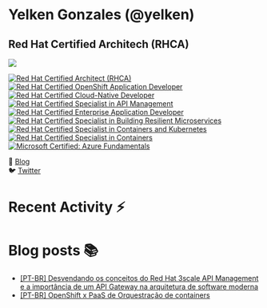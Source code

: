 # Yelken Gonzales (@yelken)
## Red Hat Certified Architech (RHCA)

[![](https://img.shields.io/badge/Senior%20Middleware%20Architect%20at%20Hub4IT%20-ee0000)](https://hub4it.com.br)

<!--START_SECTION:badges-->
[![Red Hat Certified Architect (RHCA)](https://images.credly.com/size/110x110/images/fdac57a1-cecc-4790-89da-ac5e6121fef1/image.png)](https://www.credly.com/badges/33740ba3-3278-4295-a245-0d60419b64d5 "Red Hat Certified Architect (RHCA)")
[![Red Hat Certified OpenShift Application Developer](https://images.credly.com/size/110x110/images/f7107c13-ff27-467c-ac8e-ba4ba609050b/image.png)](https://www.credly.com/badges/4428a0e5-93b3-4548-ae8d-1f4526cc7a01 "Red Hat Certified OpenShift Application Developer")
[![Red Hat Certified Cloud-Native Developer](https://images.credly.com/size/110x110/images/12ef4e4e-3d8d-4caf-9ab1-858c5bcb9619/image.png)](https://www.credly.com/badges/1cdc68f2-7815-4407-9e9a-cbd3f41d37b6 "Red Hat Certified Cloud-Native Developer")
[![Red Hat Certified Specialist in API Management](https://images.credly.com/size/110x110/images/6eb5499c-cf76-4837-ac72-6a254139af1a/image.png)](https://www.credly.com/badges/9b019dd2-3057-4cfa-b77e-b026cb75c928 "Red Hat Certified Specialist in API Management")
[![Red Hat Certified Enterprise Application Developer](https://images.credly.com/size/110x110/images/ae7dd2bd-1d04-43d9-b148-1ef79ec45129/image.png)](https://www.credly.com/badges/0f7872f5-2787-4fdf-83fb-376ff0c91a4c "Red Hat Certified Enterprise Application Developer")
[![Red Hat Certified Specialist in Building Resilient Microservices](https://images.credly.com/size/110x110/images/0f573c61-16d5-413e-a556-337b2d985acc/image.png)](https://www.credly.com/badges/e6991fdc-a75b-4402-9d0b-a66894ec6dee "Red Hat Certified Specialist in Building Resilient Microservices")
[![Red Hat Certified Specialist in Containers and Kubernetes](https://images.credly.com/size/110x110/images/1dd8824f-d6b6-4967-906a-7bd3c0063fae/image.png)](https://www.credly.com/badges/956f91ac-90a2-4266-8231-7dd5490246b9 "Red Hat Certified Specialist in Containers and Kubernetes")
[![Red Hat Certified Specialist in Containers](https://images.credly.com/size/110x110/images/272f17b3-2eb9-4e5f-aa3c-66c6b137fb27/image.png)](https://www.credly.com/badges/9feb167c-f70d-430a-b5f6-8ca403fa6297 "Red Hat Certified Specialist in Containers")
[![Microsoft Certified: Azure Fundamentals](https://images.credly.com/size/110x110/images/be8fcaeb-c769-4858-b567-ffaaa73ce8cf/image.png)]([http://www.credly.com/badges/978b870e-168d-4533-81f6-1212169e299b](https://www.credly.com/badges/b5d1b3ce-7fec-4bcb-9076-a3c5407c6e9f) "Microsoft Certified: Azure Fundamentals")
<!--END_SECTION:badges-->

📝 [Blog](http://yelkengonzales.dev)<br/>
:bird: [Twitter](http://twitter.com/yelkengonzales)

# Recent Activity :zap:
<!--START_SECTION:activity-->

<!--END_SECTION:activity-->

# Blog posts :books:
- [[PT-BR] Desvendando os conceitos do Red Hat 3scale API Management e a importância de um API Gateway na arquitetura de software moderna]([https://blog.gilvansfilho.com/cors-para-desenvolvedores-backend](https://yelkengonzales.dev/desvendando-os-conceitos-do-red-hat-3scale-api-management-e-a-importancia-de-um-api-gateway-na-arquitetura-de-software-moderna))
- [[PT-BR] OpenShift x PaaS de Orquestração de containers]([https://blog.gilvansfilho.com/log4shell-explorando-um-servidor-java-vulneravel](https://yelkengonzales.dev/openshift-x-paas-de-orquestracao-de-containers))
